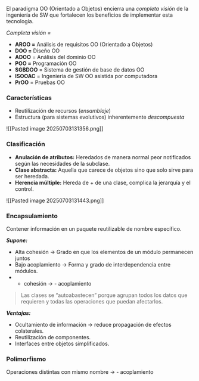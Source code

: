 El paradigma OO (Orientado a Objetos) encierra una _completa visión_ de la ingeniería de SW que fortalecen los beneficios de implementar esta tecnología.

_Completa visión =_

- **AROO =** Análisis de requisitos OO (Orientado a Objetos)
- **DOO =** Diseño OO
- **ADOO** = Análisis del dominio OO
- **POO =** Programación OO
- **SGBDOO** = Sistema de gestión de base de datos OO
- **ISOOAC** = Ingeniería de SW OO asistida por computadora
- **PrOO** = Pruebas OO 

### Características
- Reutilización de recursos (_ensamblaje_)
- Estructura (para sistemas evolutivos) inherentemente _descompuesta_ 

![[Pasted image 20250703131356.png]]
### Clasificación
- **Anulación de atributos:** Heredados de manera normal peor notificados según las necesidades de la subclase.
- **Clase abstracta:** Aquella que carece de objetos sino que solo sirve para ser heredada.
- **Herencia múltiple:** Hereda de + de una clase, complica la jerarquía y el control. 

![[Pasted image 20250703131443.png]]
### Encapsulamiento

Contener información en un paquete reutilizable de nombre específico.

_**Supone:**_

- Alta cohesión → Grado en que los elementos de un módulo permanecen juntos
- Bajo acoplamiento → Forma y grado de interdependencia entre módulos.
- - cohesión → - acoplamiento

> Las clases se “autoabastecen” porque agrupan todos los datos que requieren y todas las operaciones que puedan afectarlos.

_**Ventajas:**_

- Ocultamiento de información → reduce propagación de efectos colaterales.
- Reutilización de componentes.
- Interfaces entre objetos simplificados.

### Polimorfismo

Operaciones distintas con mismo nombre → - acoplamiento